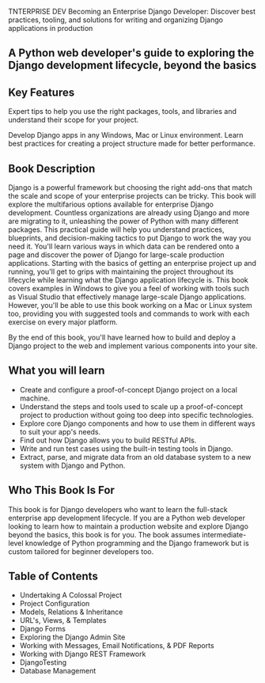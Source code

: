 TNTERPRISE DEV
Becoming an Enterprise Django Developer: Discover best practices, tooling, and solutions for writing and organizing Django applications in production


## A Python web developer's guide to exploring the Django development lifecycle, beyond the basics

## Key Features
Expert tips to help you use the right packages, tools, and libraries and understand their scope for your project.

Develop Django apps in any Windows, Mac or Linux environment.
Learn best practices for creating a project structure made for better performance.

## Book Description
Django is a powerful framework but choosing the right add-ons that match the scale and scope of your enterprise projects can be tricky. This book will explore the multifarious options available for enterprise Django development. Countless organizations are already using Django and more are migrating to it, unleashing the power of Python with many different packages.
This practical guide will help you understand practices, blueprints, and decision-making tactics to put Django to work the way you need it. You'll learn various ways in which data can be rendered onto a page and discover the power of Django for large-scale production applications. Starting with the basics of getting an enterprise project up and running, you'll get to grips with maintaining the project throughout its lifecycle while learning what the Django application lifecycle is.
This book covers examples in Windows to give you a feel of working with tools such as Visual Studio that effectively manage large-scale Django applications. However, you'll be able to use this book working on a Mac or Linux system too, providing you with suggested tools and commands to work with each exercise on every major platform.

By the end of this book, you'll have learned how to build and deploy a Django project to the web and implement various components into your site.

## What you will learn
- Create and configure a proof-of-concept Django project on a local machine.
- Understand the steps and tools used to scale up a proof-of-concept project to production without going too deep into specific technologies.
- Explore core Django components and how to use them in different ways to suit your app's needs.
- Find out how Django allows you to build RESTful APIs.
- Write and run test cases using the built-in testing tools in Django.
- Extract, parse, and migrate data from an old database system to a new system with Django and Python.

## Who This Book Is For
This book is for Django developers who want to learn the full-stack enterprise app development lifecycle. If you are a Python web developer looking to learn how to maintain a production website and explore Django beyond the basics, this book is for you. The book assumes intermediate-level knowledge of Python programming and the Django framework but is custom tailored for beginner developers too.

## Table of Contents
- Undertaking A Colossal Project
- Project Configuration
- Models, Relations & Inheritance
- URL's, Views, & Templates
- Django Forms
- Exploring the Django Admin Site
- Working with Messages, Email Notifications, & PDF Reports
- Working with Django REST Framework
- DjangoTesting
- Database Management


